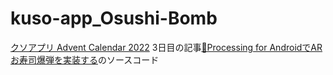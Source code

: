 # kuso-app_Osushi-Bomb
[クソアプリ Advent Calendar 2022](https://qiita.com/advent-calendar/2022/kuso-app) 3日目の記事[🍣Processing for AndroidでARお寿司爆弾を実装する](https://qiita.com/keiy_alpha/items/9a3469e6fd6863435804)のソースコード
